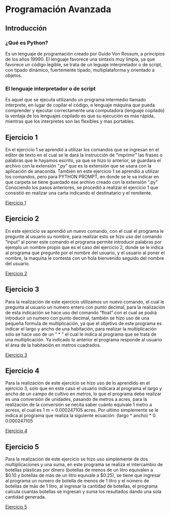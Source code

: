# Programación Avanzada
## Introducción

### ¿Qué es Python?
Es un lenguaje de programación creado por Guido Von Rossum, a principios de los años 19990. El lenguaje favorece una sintaxis muy limpia, ya que favorece un código legible, se trata de un leguaje interpretador o de script, con tipado dinámico, fuertemente tipado, multiplataforma y orientado a objetos.

### El lenguaje interpretador o de script
Es aquel que se ejecuta utilizando un programa intermedio llamado interprete, en lugar de copilar el código, e lenguaje máquina que pueda comprender y ejecutar correctamente una computadora (lenguaje copilado) la ventaja de los lenguajes copilado es que su ejecución es más rápida, mientras que los interpretes son las flexibles y mas portables.

## Ejercicio 1

En el ejercicio 1 se aprendió a utilizar los comandos que se ingresan en el editor de texto en el cual se le dará la instrucción de “imprimir” las frases o palabras que le hayamos escrito, ya que se hizo lo anterior, se guardara el archivo con la extensión “.py” que es la extensión que se usara con la aplicación de anaconda. También en este ejercicio 1 se aprendió a utilizar los comandos, pero para PYTHON PROMPT, en donde se le va indicar en que carpeta se tiene guardado ese archivo creado con la extensión “.py” 
Conociendo los pasos anteriores, se procedió a realizar el ejercicio 1 que consistió en realizar una carta indicando el destinatario y el remitente.

[Ejercicio 1](https://github.com/RodrigoAngeles/progAvanzada/blob/master/ejercicio1.py)

## Ejercicio 2

En este ejercicio se aprendió un nuevo comando, con el cual el programa le pregunte al usuario su nombre, para realizar esto se hizo uso del comando “input” al poner este comando el programa permite introducir palabras por ejemplo un nombre propio que es el caso del ejercicio 2, donde se le indica al programa que pregunte por el nombre del usuario, y el usuario al poner el nombre, la maquina le contesta con un hola bienvenido seguido del nombre del usuario.

[Ejercicio 2](https://github.com/RodrigoAngeles/progAvanzada/blob/master/ejercicio2.py)

## Ejercicio 3

Para la realización de este ejercicio utilizamos un nuevo comando, el cual le pregunta al usuario un numero entero con punto decimal, para la realización de esta indicación se hace uso del comando “float” con el cual se podrá introducir un numero con punto decimal, también se hizo uso de una pequeña formula de multiplicación, ya que el objetivo de este programa es indicar el largo y ancho de una habitación, para realizar la multiplicación solo se hace uso de un “ * ” el cual le indica al programa que se trata de una multiplicación. Ya indicado lo anterior el programa responde al usuario el área de la habitación en metros cuadrados.

[Ejercicio 3](https://github.com/RodrigoAngeles/progAvanzada/blob/master/ejercicio3.py)

## Ejercicio 4

Para la realización de este ejercicio se hizo uso de lo aprendido en el ejercicio 3, solo que en este caso el usuario indicara al programa el largo y ancho de un campo de cultivo en metros, lo que el programa debe realizar es una conversión de unidades, pasando de metros a acres, para la realización de la conversión se necita saber cuánto equivale 1 metro a acress, el cual es 1 m = 0.000247105 acres. Por ultimo simplemente se le indica al programa que realiza la siguiente ecuación:
(largo * ancho) * 0. 0.000247105

[Ejercicio 4](https://github.com/RodrigoAngeles/progAvanzada/blob/master/ejercicio4.py)

## Ejercicio 5

Para la realización de este ejercicio se hizo uso simplemente de dos multiplicaciones y una suma, en este programa se realiza el intercambio de botellas plásticas por dinero (botellas de menos de un litro equivalen a $0.10 y botellas de más de un litro equivale a $0.25), se tiene que ingresar al programa un numero de botella de menos de 1 litro y el número de botellas de más de 1 litro, al ingresar la cantidad de botellas, el programa calcula cuantas botellas se ingresan y suma los resultados dando una sola cantidad generada.

[Ejercicio 5](https://github.com/RodrigoAngeles/progAvanzada/blob/master/ejercicio5.py)












